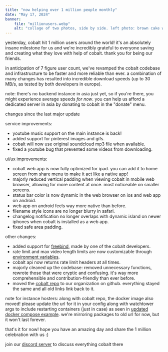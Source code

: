 ```yaml
---
title: "now helping over 1 million people monthly"
date: "May 17, 2024"
banner:
    file: "millionusers.webp"
    alt: "collage of two photos, side by side. left photo: brown cake with 7 lit candles forming 1000000 and one ferrero rocher candy in the middle with cobalt (double greater than symbol) logo on it. right photo: chocolate cake with 7 lit candles forming 1000000 and cobalt logo formed with whipped cream on the cake. two plushes of meowth and pompompurin in party hats are seen behind the cake."
---
```

yesterday, cobalt hit 1 million users around the world! it's an absolutely insane milestone for us and we're incredibly grateful to everyone saving and creating what they love with help of cobalt. thank you for being our friends.

in anticipation of 7 figure user count, we've revamped the cobalt codebase and infrastructure to be faster and more reliable than ever. a combination of many changes has resulted into incredible download speeds (up to 30 MB/s, as tested by both developers in europe).

note: there's no backend instance in asia just yet, so if you're there, you might experience average speeds *for now*. you can help us afford a dedicated server in asia by donating to cobalt in the "donate" menu.

<span class="text-backdrop">changes since the last major update</span>

service improvements:
- youtube music support on the main instance is back!
- added support for pinterest images and gifs.
- cobalt will now use original soundcloud mp3 file when available.
- fixed a youtube bug that prevented some videos from downloading.

ui/ux improvements:
- cobalt web app is now fully optimized for ipad. you can add it to home screen from share menu to make it act like a native app!
- majorly reduced vertical padding when viewing cobalt in mobile web browser, allowing for more content at once. most noticeable on smaller screens.
- status bar color is now dynamic in the web browser on ios and web app on android.
- web app on android feels way more native than before.
- filename style icons are no longer blurry in safari.
- changelog notification no longer overlaps with dynamic island on newer iphones when cobalt is installed as a web app.
- fixed safe area padding.

other changes:
- added support for <a class="text-backdrop link" href="https://github.com/imputnet/freebind.js" target="_blank">freebind</a>, made by one of the cobalt developers.
- rate limit and max video length limits are now customizable through <a class="text-backdrop link" href="https://github.com/imputnet/cobalt/blob/current/docs/run-an-instance.md#variables-for-api" target="_blank">environment variables</a>.
- cobalt api now returns rate limit headers at all times.
- majorly cleaned up the codebase: removed unnecessary functions, rewrote those that were cryptic and confusing. it's way more comprehensible and contribution-friendly than ever before.
- moved the <a class="text-backdrop link" href="https://github.com/imputnet/cobalt" target="_blank">cobalt repo</a> to our organization on github. everything stayed the same and all old links link back to it.

note for instance hosters:
along with cobalt repo, the docker image also moved! please update the url for it in your config along with watchtower args to include restarting containers (just in case) as seen in <a class="text-backdrop link" href="https://github.com/imputnet/cobalt/blob/current/docs/examples/docker-compose.example.yml" target="_blank">updated docker compose example</a>. we're mirroring packages to old url for now, but it won't last forever.

that's it for now! hope you have an amazing day and share the 1 million celebration with us :)

join our <a class="text-backdrop link" href="https://discord.gg/pQPt8HBUPu" target="_blank">discord server</a> to discuss everything cobalt there